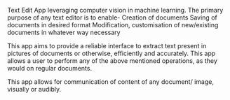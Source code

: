 Text Edit App leveraging computer vision in machine learning.
The primary purpose of any text editor is to enable-
Creation of documents
Saving of documents in desired format
Modification, customisation of new/existing documents in whatever way necessary

This app aims to provide a reliable interface to extract text present in pictures of documents or otherwise, efficiently and accurately. This app allows a user to perform any of the above mentioned operations, as they would on regular documents.

This app allows for communication of content of any document/ image, visually or audibly.
